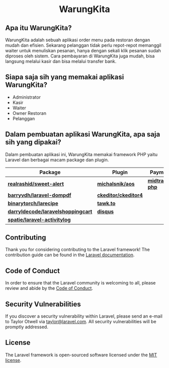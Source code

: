 <h1 align="center">WarungKita</h1>

## Apa itu WarungKita?

WarungKita adalah sebuah aplikasi order menu pada restoran dengan mudah dan efisien. Sekarang pelanggan tidak perlu repot-repot memanggil waiter untuk menuliskan pesanan, hanya dengan sekali klik pesanan sudah diproses oleh sistem. Cara pembayaran di WarungKita juga mudah, bisa langsung melalui kasir dan bisa melalui transfer bank.

## Siapa saja sih yang memakai aplikasi WarungKita?

-   Administrator
-   Kasir
-   Waiter
-   Owner Restoran
-   Pelanggan

## Dalam pembuatan aplikasi WarungKita, apa saja sih yang dipakai?

Dalam pembuatan aplikasi ini, WarungKita memakai framework PHP yaitu Laravel dan berbagai macam package dan plugin.

| Package                                                                                     | Plugin                                                  | Payment Gateway                                                       |
| ------------------------------------------------------------------------------------------- | ------------------------------------------------------- | --------------------------------------------------------------------- |
| **[realrashid/sweet-alert](https://github.com/realrashid/sweet-alert)**                     | **[michalsnik/aos](https://github.com/michalsnik/aos)** | **[midtrans/midtrans-php](https://github.com/Midtrans/midtrans-php)** |
| **[barryvdh/laravel-dompdf](https://github.com/barryvdh/laravel-dompdf)**                   | **[ckeditor/ckeditor4](https://ckeditor.com/)**         |
| **[binarytorch/larecipe](https://larecipe.binarytorch.com.my/)**                            | **[tawk.to](https://www.tawk.to/)**                     |
| **[darryldecode/laravelshoppingcart](https://github.com/darryldecode/laravelshoppingcart)** | **[disqus](https://disqus.com/)**                       |
| **[spatie/laravel-activitylog](https://github.com/spatie/laravel-activitylog)**             |                                                         |

## Contributing

Thank you for considering contributing to the Laravel framework! The contribution guide can be found in the [Laravel documentation](https://laravel.com/docs/contributions).

## Code of Conduct

In order to ensure that the Laravel community is welcoming to all, please review and abide by the [Code of Conduct](https://laravel.com/docs/contributions#code-of-conduct).

## Security Vulnerabilities

If you discover a security vulnerability within Laravel, please send an e-mail to Taylor Otwell via [taylor@laravel.com](mailto:taylor@laravel.com). All security vulnerabilities will be promptly addressed.

## License

The Laravel framework is open-sourced software licensed under the [MIT license](https://opensource.org/licenses/MIT).
